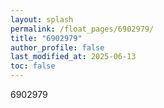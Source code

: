 ```yaml
---
layout: splash
permalink: /float_pages/6902979/
title: "6902979"
author_profile: false
last_modified_at: 2025-06-13
toc: false
---
```

 
6902979
